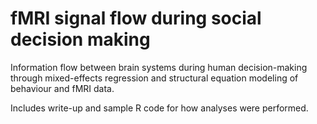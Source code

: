 # fMRI signal flow during social decision making
Information flow between brain systems during human decision-making through mixed-effects regression and structural equation modeling of behaviour and fMRI data.

Includes write-up and sample R code for how analyses were performed.
